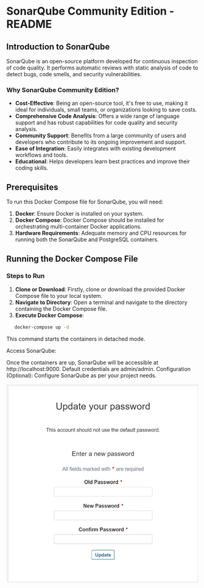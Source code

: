 # SonarQube Community Edition - README

## Introduction to SonarQube

SonarQube is an open-source platform developed for continuous inspection of code quality. It performs automatic reviews with static analysis of code to detect bugs, code smells, and security vulnerabilities.

### Why SonarQube Community Edition?

- **Cost-Effective**: Being an open-source tool, it's free to use, making it ideal for individuals, small teams, or organizations looking to save costs.
- **Comprehensive Code Analysis**: Offers a wide range of language support and has robust capabilities for code quality and security analysis.
- **Community Support**: Benefits from a large community of users and developers who contribute to its ongoing improvement and support.
- **Ease of Integration**: Easily integrates with existing development workflows and tools.
- **Educational**: Helps developers learn best practices and improve their coding skills.

## Prerequisites

To run this Docker Compose file for SonarQube, you will need:

1. **Docker**: Ensure Docker is installed on your system.
2. **Docker Compose**: Docker Compose should be installed for orchestrating multi-container Docker applications.
3. **Hardware Requirements**: Adequate memory and CPU resources for running both the SonarQube and PostgreSQL containers.

## Running the Docker Compose File

### Steps to Run

1. **Clone or Download**: Firstly, clone or download the provided Docker Compose file to your local system.
2. **Navigate to Directory**: Open a terminal and navigate to the directory containing the Docker Compose file.
3. **Execute Docker Compose**:

```bash
   docker-compose up -d
```

This command starts the containers in detached mode.

Access SonarQube:

Once the containers are up, SonarQube will be accessible at http://localhost:9000.
Default credentials are admin/admin.
Configuration (Optional): Configure SonarQube as per your project needs.


![UpdatePassword](../.assets/img/sonar-update-pwd.png)